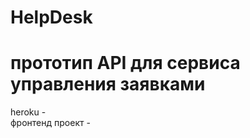 # HelpDesk  
# прототип API для сервиса управления заявками  
heroku -                  
фронтенд проект - 


